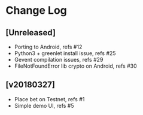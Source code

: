 # Change Log

## [Unreleased]

  - Porting to Android, refs #12
  - Python3 + greenlet install issue, refs #25
  - Gevent compilation issues, refs #29
  - FileNotFoundError lib crypto on Android, refs #30


## [v20180327]

  - Place bet on Testnet, refs #1
  - Simple demo UI, refs #5
